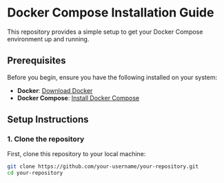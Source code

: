 # Docker Compose Installation Guide

This repository provides a simple setup to get your Docker Compose environment up and running.

## Prerequisites

Before you begin, ensure you have the following installed on your system:

- **Docker**: [Download Docker](https://www.docker.com/get-started)
- **Docker Compose**: [Install Docker Compose](https://docs.docker.com/compose/install/)

## Setup Instructions

### 1. Clone the repository

First, clone this repository to your local machine:

```bash
git clone https://github.com/your-username/your-repository.git
cd your-repository


